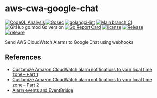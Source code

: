 # aws-cwa-google-chat

[![CodeQL Analysis](https://github.com/slashdevops/aws-cwa-google-chat/actions/workflows/codeql-analysis.yml/badge.svg)](https://github.com/slashdevops/aws-cwa-google-chat/actions/workflows/codeql-analysis.yml)
[![Gosec](https://github.com/slashdevops/aws-cwa-google-chat/actions/workflows/gosec.yml/badge.svg)](https://github.com/slashdevops/aws-cwa-google-chat/actions/workflows/gosec.yml)
[![golangci-lint](https://github.com/slashdevops/aws-cwa-google-chat/actions/workflows/golangci-lint.yml/badge.svg)](https://github.com/slashdevops/aws-cwa-google-chat/actions/workflows/golangci-lint.yml)
[![Main branch CI](https://github.com/slashdevops/aws-cwa-google-chat/actions/workflows/main.yml/badge.svg)](https://github.com/slashdevops/aws-cwa-google-chat/actions/workflows/main.yml)
![GitHub go.mod Go version](https://img.shields.io/github/go-mod/go-version/slashdevops/aws-cwa-google-chat?style=plastic)
[![Go Report Card](https://goreportcard.com/badge/github.com/slashdevops/aws-cwa-google-chat)](https://goreportcard.com/report/github.com/slashdevops/aws-cwa-google-chat)
[![license](https://img.shields.io/github/license/slashdevops/aws-cwa-google-chat.svg)](https://github.com/slashdevops/aws-cwa-google-chat/blob/main/LICENSE)
[![Release](https://github.com/slashdevops/aws-cwa-google-chat/actions/workflows/release.yml/badge.svg)](https://github.com/slashdevops/aws-cwa-google-chat/actions/workflows/release.yml)
[![release](https://img.shields.io/github/release/slashdevops/aws-cwa-google-chat/all.svg)](https://github.com/slashdevops/aws-cwa-google-chat/releases)

Send AWS CloudWatch Alarms to Google Chat using webhooks

## References

* [Customize Amazon CloudWatch alarm notifications to your local time zone – Part 1](https://aws.amazon.com/blogs/mt/customize-amazon-cloudwatch-alarm-notifications-to-your-local-time-zone-part-1/)
* [Customize Amazon CloudWatch alarm notifications to your local time zone – Part 2](https://aws.amazon.com/blogs/mt/customize-amazon-cloudwatch-alarm-notifications-to-your-local-time-zone-part-2/)
* [Alarm events and EventBridge](https://docs.aws.amazon.com/AmazonCloudWatch/latest/monitoring/cloudwatch-and-eventbridge.html)

